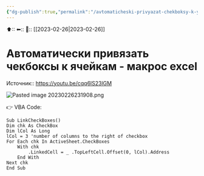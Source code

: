 ```yaml
---
{"dg-publish":true,"permalink":"/avtomaticheski-privyazat-chekboksy-k-yachejkam-makros-excel/"}
---
```



⬆::
⬅::
📅:: [[2023-02-26\|2023-02-26]] 

# Автоматически привязать чекбоксы к ячейкам - макрос excel
Источник:: https://youtu.be/cqq6lS23lGM

![Pasted image 20230226231908.png](/img/user/Pasted%20image%2020230226231908.png)



👉 VBA Code: 
```
Sub LinkCheckBoxes() 
Dim chk As CheckBox 
Dim lCol As Long 
lCol = 3 'number of columns to the right of checkbox 
For Each chk In ActiveSheet.CheckBoxes 
	With chk 
		.LinkedCell = _ .TopLeftCell.Offset(0, lCol).Address 
	End With 
Next chk 
End Sub
```



